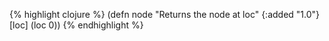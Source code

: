 {% highlight clojure %}
(defn node
  "Returns the node at loc"
  {:added "1.0"}
  [loc] (loc 0))
{% endhighlight %}
